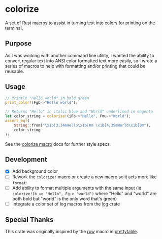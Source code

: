# colorize

A set of Rust macros to assist in turning text into colors for printing on the terminal. 

## Purpose

As I was working with another command line utility, I wanted the ability to convert regular text into ANSI color formatted text more easily, so I wrote a series of macros to help with formatting and/or printing that could be reusable.


## Usage
```rust
// Println "Hello world" in bold green
print_color!(Fgb->"Hello world");

// Returns "Hello" in italic blue and "World" underlined in magenta
let color_string = colorize!(iFb->"Hello", Fmu->"World");
assert_eq!(
    String::from("\x1b[3;34mHello\x1b[0m \x1b[4;35mWorld\x1b[0m"), 
    color_string
);
```

See the [colorize macro](https://docs.rs/colorize-macros/latest/colorize/macro.colorize.html) docs for further style specs.

## Development
- [x] Add background color
- [ ] Rework the `colorize!` macro or create a new macro so it acts more like `format!`
- [ ] Add ability to format multiple arguments with the same input (ie `colorize!(b => "Hello", Fg-> "world")` where "Hello" and "world" are both bold but "world" is the only word that's green)
- [ ] Integrate a color set of log macros from the [log](https://docs.rs/log/latest/log/) crate

## Special Thanks
This crate was originally inspired by the [row](https://github.com/phsym/prettytable-rs/blob/master/src/row.rs) macro in [prettytable](https://github.com/phsym/prettytable-rs).